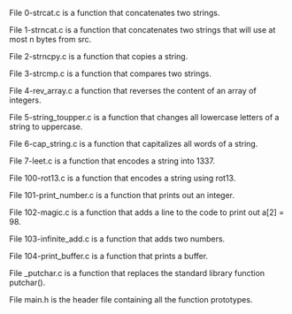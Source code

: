 File 0-strcat.c is a function that concatenates two strings.

File 1-strncat.c is a function that concatenates two strings that will use at most n bytes from src.

File 2-strncpy.c is a function that copies a string.

File 3-strcmp.c is a function that compares two strings.

File 4-rev_array.c a function that reverses the content of an array of integers.

File 5-string_toupper.c is a function that changes all lowercase letters of a string to uppercase.

File 6-cap_string.c is a function that capitalizes all words of a string.

File 7-leet.c is a function that encodes a string into 1337.

File 100-rot13.c is a function that encodes a string using rot13.

File 101-print_number.c is a function that prints out an integer.

File 102-magic.c is a function that adds a line to the code to print out a[2] = 98.

File 103-infinite_add.c is a function that adds two numbers.

File 104-print_buffer.c is a function that prints a buffer.

File _putchar.c is a function that replaces the standard library function putchar().

File main.h is the header file containing all the function prototypes.
